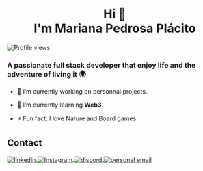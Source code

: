 <div align="center">

# <strong>Hi 👋<br>I'm Mariana Pedrosa Plácito</strong>

</div>

<img src="https://komarev.com/ghpvc/?username=placitoo&color=blue" alt="Profile views" />


### A passionate full stack developer that enjoy life and the adventure of living it 🌍  

- 🔭 I’m currently working on personnal projects.







- 🌱 I’m currently learning **Web3**





- ⚡ Fun fact: I love Nature and Board games
<!--
**Placito/Placito** is a ✨ _special_ ✨ repository because its `README.md` (this file) appears on your GitHub profile.

Here are some ideas to get you started:

- 🔭 I’m currently working on [Bycicle_shop](https://github.com/4GeeksAcademy/Bycicle_shop)
- 🌱 I’m currently learning **Full-Stack Software Developer at 4Geeks**
- 👯 I’m looking to collaborate on ...
- 🤔 I’m looking for help with ...
- 💬 Ask me about ...
- 📫 How to reach me: **mariana.placito@gmail.com**
- 😄 Pronouns: ...
- ⚡ Fun fact: ...
-->


## Contact

<a href="https://www.linkedin.com/in/mariana-pl%C3%A1cito-a4242177/" target="_blank">
  <img align="center" src="https://img.shields.io/badge/-Linkedin-05122A?style=flat&logo=linkedin" alt="linkedin"/>
</a>
<a href="https://www.instagram.com/mplacito/" target="_blank">
  <img align="center" src="https://img.shields.io/badge/-Instagram-05122A?style=flat&logo=Instagram&logoColor=white" alt="Instagram"/>
</a>
<a href="https://discord.com/channels/@me" target="_blank">
  <img align="center" src="https://img.shields.io/badge/-Discord-05122A?style=flat&logo=discord&logoColor=white" alt="discord"/>
</a>
<!-- To make the email links work and open an email client when clicked, you should use the mailto: protocol in your HTML anchor (<a>) tags. This protocol allows you to create a link that opens the user's default email client with the email address pre-filled, ready to send a message. -->
<a href="mailto:mariana.placito@gmail.com" target="_blank">
    <img align="center" src="https://img.shields.io/badge/-Email-05122A?style=flat&logo=gmail" alt="personal email"/>
</a>


